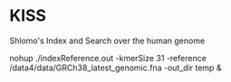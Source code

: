 # KISS
Shlomo's Index and Search over the human genome

nohup ./indexReference.out -kmerSize 31 -reference /data4/data/GRCh38_latest_genomic.fna -out_dir temp &

